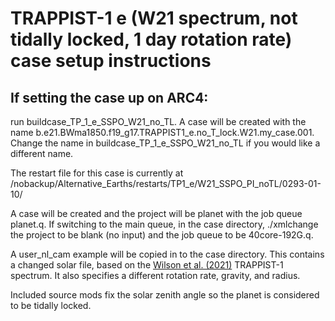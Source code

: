 # TRAPPIST-1 e (W21 spectrum, not tidally locked, 1 day rotation rate) case setup instructions

## If setting the case up on ARC4:

run buildcase_TP_1_e_SSPO_W21_no_TL. A case will be created with the name b.e21.BWma1850.f19_g17.TRAPPIST1_e.no_T_lock.W21.my_case.001. Change the name in buildcase_TP_1_e_SSPO_W21_no_TL if you would like a different name.

The restart file for this case is currently at /nobackup/Alternative_Earths/restarts/TP1_e/W21_SSPO_PI_noTL/0293-01-10/

A case will be created and the project will be planet with the job queue planet.q. If switching to the main queue, in the case directory, ./xmlchange the project to be blank (no input) and the job queue to be 40core-192G.q.

A user_nl_cam example will be copied in to the case directory. This contains a changed solar file, based on the [Wilson et al. (2021)](https://zenodo.org/record/4556130#.Y_82yezP39E) TRAPPIST-1 spectrum. It also specifies a different rotation rate, gravity, and radius.

Included source mods fix the solar zenith angle so the planet is considered to be tidally locked. 

